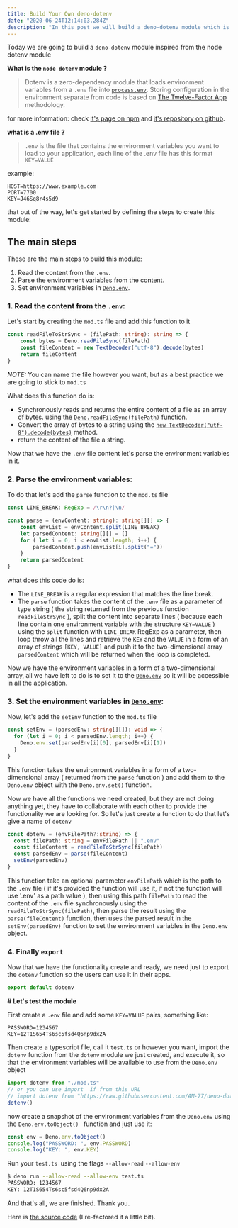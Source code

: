 ```yaml
---
title: Build Your Own deno-dotenv
date: "2020-06-24T12:14:03.284Z"
description: "In this post we will build a deno-dotenv module which is module inspired from the node dotenv module"
---
```


Today we are going to build a `deno-dotenv` module inspired from the node dotenv module

**What is the `node dotenv` module ?**

> Dotenv is a zero-dependency module that loads environment variables from a `.env` file into [`process.env`](https://nodejs.org/docs/latest/api/process.html#process_process_env). Storing configuration in the environment separate from code is based on [The Twelve-Factor App](http://12factor.net/config) methodology. 

for more information: check [it's page on npm](https://www.npmjs.com/package/dotenv) and [it's repository on github](https://github.com/motdotla/dotenv).

**what is a .env file ?** 

>`.env` is the file that contains the environment variables you want to load to your application, each line of the .env file has this format `KEY=VALUE`

example:

```
HOST=https://www.example.com
PORT=7700
KEY=J46Sq8r4s5d9
```



that out of the way, let's get started by defining the steps to create this module:

## The main steps

These are the main steps to build this module:

1.  Read the content from the `.env`.
2.  Parse the environment variables from the content.
3.  Set environment variables in [`Deno.env`](https://doc.deno.land/https/github.com/denoland/deno/releases/latest/download/lib.deno.d.ts#Deno.env).



### 1. Read the content from the `.env`:

Let's start by creating the `mod.ts` file and add this function to it

```typescript
const readFileToStrSync = (filePath: string): string => {
    const bytes = Deno.readFileSync(filePath)
    const fileContent = new TextDecoder("utf-8").decode(bytes)
    return fileContent
}
```

*NOTE:* You can name the file however you want, but as a best practice we are going to stick to `mod.ts`



What does this function do is: 

 - Synchronously reads and returns the entire content of a file as an array of bytes. using the [`Deno.readFileSync(filePath)`](https://doc.deno.land/https/github.com/denoland/deno/releases/latest/download/lib.deno.d.ts#Deno.readFileSync) function.
 - Convert the array of bytes to a string using the [`new TextDecoder("utf-8").decode(bytes)`](https://doc.deno.land/https/github.com/denoland/deno/releases/latest/download/lib.deno.d.ts#TextDecoder) method.
 - return the content of the file a string.



Now that we have the `.env` file content let's parse the environment variables in it.



### 2. Parse the environment variables:

To do that let's add the `parse` function to the `mod.ts` file

```typescript
const LINE_BREAK: RegExp = /\r\n?|\n/

const parse = (envContent: string): string[][] => {
    const envList = envContent.split(LINE_BREAK)
    let parsedContent: string[][] = []
    for ( let i = 0; i < envList.length; i++) {
        parsedContent.push(envList[i].split("="))
    }
    return parsedContent
}
```

what does this code do is: 

-   The `LINE_BREAK` is a regular expression that matches the line break.
-   The `parse` function takes the content of the `.env` file as a parameter of type string ( the string returned from the previous function `readFileStrSync` ), split the content into separate lines ( because each line contain one environment variable with the structure `KEY=VALUE` ) using the `split` function with `LINE_BREAK` RegExp as a parameter, then loop throw all the lines and retrieve the `KEY` and the `VALUE` in a form of an array of strings `[KEY, VALUE]` and push it to the two-dimensional array `parsedContent` which will be returned when the loop is completed.



Now we have the environment variables in a form of a two-dimensional array, all we have left to do is to set it to the [`Deno.env`](https://doc.deno.land/https/github.com/denoland/deno/releases/latest/download/lib.deno.d.ts#Deno.env) so it will be accessible in all the application.



### 3. Set the environment variables in [`Deno.env`](https://doc.deno.land/https/github.com/denoland/deno/releases/latest/download/lib.deno.d.ts#Deno.env):

Now, let's add the `setEnv` function to the `mod.ts` file

```typescript
const setEnv = (parsedEnv: string[][]): void => {
  for (let i = 0; i < parsedEnv.length; i++) {
    Deno.env.set(parsedEnv[i][0], parsedEnv[i][1])
  }
}
```

This function takes the environment variables in a form of a two-dimensional array ( returned from the `parse` function ) and add them to the `Deno.env` object with the `Deno.env.set()` function.



Now we have all the functions we need created, but they are not doing anything yet, they have to collaborate with each other to provide the functionality we are looking for. So let's just create a function to do that let's give a name of `dotenv`

```typescript
const dotenv = (envFilePath?:string) => {
  const filePath: string = envFilePath || ".env"
  const fileContent = readFileToStrSync(filePath)
  const parsedEnv = parse(fileContent)
  setEnv(parsedEnv)
}
```

This function take an optional parameter `envFilePath` which is the path to the `.env` file ( if it's provided the function will use it, if not the function will use '.env' as a path value ), then using this path `filePath` to read the content of the `.env` file synchronously using the `readFileToStrSync(filePath)`, then parse the result using the `parse(fileContent)` function, then uses the parsed result in the `setEnv(parsedEnv)` function to set the environment variables in the `Deno.env` object.

### 4. Finally `export`

Now that we have the functionality create and ready, we need just to export the `dotenv` function so the users can use it in their apps.

```typescript
export default dotenv
```

 

**# Let's test the module**

First create a `.env` file and add some `KEY=VALUE` pairs, something like: 

```
PASSWORD=1234567
KEY=12T1S654Ts6sc5fsd4Q6np9dx2A
```

Then create a typescript file, call it `test.ts` or however you want, import the `dotenv` function from the `dotenv` module we just created, and execute it, so that the environment variables will be available to use from the `Deno.env` object

```typescript
import dotenv from "./mod.ts"
// or you can use import  if from this URL
// import dotenv from "https://raw.githubusercontent.com/AM-77/deno-dotenv/master/mod.ts"
dotenv()
```

now create a snapshot of the environment variables from the `Deno.env` using the `Deno.env.toObject() ` function and just use it:

```typescript
const env = Deno.env.toObject()
console.log("PASSWORD: ", env.PASSWORD)
console.log("KEY: ", env.KEY)
```

Run your `test.ts `using the flags `--allow-read` `--allow-env`

```bash
$ deno run --allow-read --allow-env test.ts
PASSWORD: 1234567
KEY: 12T1S654Ts6sc5fsd4Q6np9dx2A
```

And that's all, we are finished. Thank you.

Here is [the source code](https://github.com/AM-77/deno-dotenv) (I re-factored it a little bit).